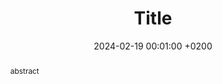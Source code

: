 ---
title:          "Title"
date:           2024-02-19 00:01:00 +0200
selected:       true
pub:            "32nd EACSL Annual Conference on Computer Science Logic (CSL 2024)"
# pub_pre:        "Submitted to "
# pub_post:       'Under review.'
pub_last:       " "
# pub_date:       "2024"

abstract: >-
  abstract
# cover:          /assets/images/covers/cover3.jpg
authors:
  - Your Name
  - James Wang
  - Some Other Name
  - John Doe
links:
  Conference page: https://csl2024.github.io/Home/
  Proceedings: https://drops.dagstuhl.de/entities/volume/LIPIcs-volume-288
---